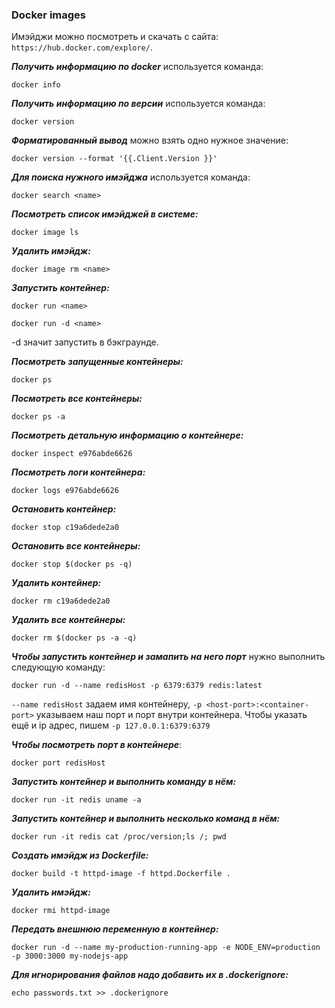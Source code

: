 ### Docker images
Имэйджи можно посмотреть и скачать с сайта: `https://hub.docker.com/explore/`.

***Получить информацию по docker*** используется команда:
```
docker info
```

***Получить информацию по версии*** используется команда:
```
docker version
```

***Форматированный вывод*** можно взять одно нужное значение:
```
docker version --format '{{.Client.Version }}'
```


***Для поиска нужного имэйджа*** используется команда:
```
docker search <name>
```

***Посмотреть список имэйджей в системе:***
```
docker image ls
```

***Удалить имэйдж:***
```
docker image rm <name>
```

***Запустить контейнер:***
```
docker run <name>
```
```
docker run -d <name>
```
-d значит запустить в бэкграунде.

***Посмотреть запущенные контейнеры:***
```
docker ps
```

***Посмотреть все контейнеры:***
```
docker ps -a
```

***Посмотреть детальную информацию о контейнере:***
```
docker inspect e976abde6626
```

***Посмотреть логи контейнера:***
```
docker logs e976abde6626
```
***Остановить контейнер:***
```
docker stop c19a6dede2a0
```

***Остановить все контейнеры:***
```
docker stop $(docker ps -q)
```

***Удалить контейнер:***
```
docker rm c19a6dede2a0
```

***Удалить все контейнеры:***
```
docker rm $(docker ps -a -q)
```

***Чтобы запустить контейнер и замапить на него порт*** нужно выполнить следующую команду:
```
docker run -d --name redisHost -p 6379:6379 redis:latest
```
`--name redisHost` задаем имя контейнеру, `-p <host-port>:<container-port>` указываем наш порт и порт внутри контейнера. Чтобы указать ещё и ip адрес, пишем `-p 127.0.0.1:6379:6379`

***Чтобы посмотреть порт в контейнере***:
```
docker port redisHost
```
***Запустить контейнер и выполнить команду в нём:***
```
docker run -it redis uname -a
```
***Запустить контейнер и выполнить несколько команд в нём:***
```
docker run -it redis cat /proc/version;ls /; pwd
```
***Создать имэйдж из Dockerfile:***
```
docker build -t httpd-image -f httpd.Dockerfile .
```
***Удалить имэйдж:***
```
docker rmi httpd-image
```
***Передать внешнюю переменную в контейнер:***
```
docker run -d --name my-production-running-app -e NODE_ENV=production -p 3000:3000 my-nodejs-app
```
***Для игнорирования файлов надо добавить их в .dockerignore:***
```
echo passwords.txt >> .dockerignore
```
